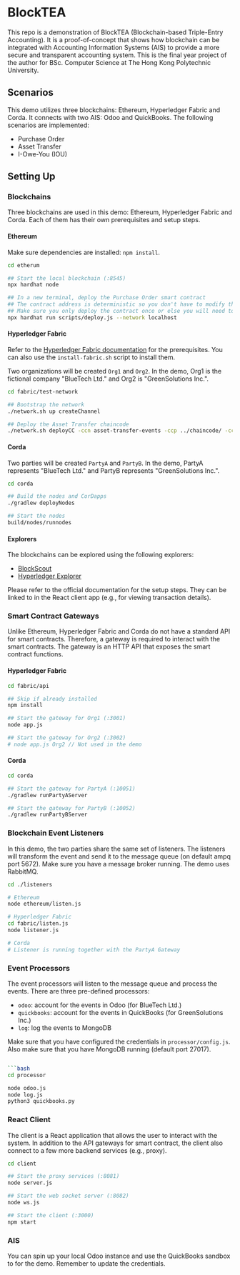 # BlockTEA

This repo is a demonstration of BlockTEA (Blockchain-based Triple-Entry Accounting). It is a proof-of-concept that shows how blockchain can be integrated with Accounting Information Systems (AIS) to provide a more secure and transparent accounting system. This is the final year project of the author for BSc. Computer Science at The Hong Kong Polytechnic University.

## Scenarios

This demo utilizes three blockchains: Ethereum, Hyperledger Fabric and Corda. It connects with two AIS: Odoo and QuickBooks. The following scenarios are implemented:

* Purchase Order
* Asset Transfer
* I-Owe-You (IOU)

## Setting Up

### Blockchains

Three blockchains are used in this demo: Ethereum, Hyperledger Fabric and Corda. Each of them has their own prerequisites and setup steps.

#### Ethereum

Make sure dependencies are installed: `npm install`.

```bash
cd etherum

## Start the local blockchain (:8545)
npx hardhat node

## In a new terminal, deploy the Purchase Order smart contract
## The contract address is deterministic so you don't have to modify the configuration
## Make sure you only deploy the contract once or else you will need to change the address
npx hardhat run scripts/deploy.js --network localhost
```

#### Hyperledger Fabric

Refer to the [Hyperledger Fabric documentation](https://hyperledger-fabric.readthedocs.io/en/latest/prereqs.html) for the prerequisites. You can also use the `install-fabric.sh` script to install them.

Two organizations will be created `Org1` and `Org2`. In the demo, Org1 is the fictional company "BlueTech Ltd." and Org2 is "GreenSolutions Inc.".

```bash
cd fabric/test-network

## Bootstrap the network
./network.sh up createChannel

## Deploy the Asset Transfer chaincode
./network.sh deployCC -ccn asset-transfer-events -ccp ../chaincode/ -ccl javascript
```

#### Corda

Two parties will be created `PartyA` and `PartyB`. In the demo, PartyA represents "BlueTech Ltd." and PartyB represents "GreenSolutions Inc.".

```bash
cd corda

## Build the nodes and CorDapps
./gradlew deployNodes

## Start the nodes
build/nodes/runnodes
```

#### Explorers

The blockchains can be explored using the following explorers:

* [BlockScout](https://github.com/blockscout/blockscout)
* [Hyperledger Explorer](https://github.com/hyperledger-labs/blockchain-explorer)

Please refer to the official documentation for the setup steps. They can be linked to in the React client app (e.g., for viewing transaction details).

### Smart Contract Gateways

Unlike Ethereum, Hyperledger Fabric and Corda do not have a standard API for smart contracts. Therefore, a gateway is required to interact with the smart contracts. The gateway is an HTTP API that exposes the smart contract functions.

#### Hyperledger Fabric

```bash
cd fabric/api

## Skip if already installed
npm install

## Start the gateway for Org1 (:3001)
node app.js

## Start the gateway for Org2 (:3002)
# node app.js Org2 // Not used in the demo
```

#### Corda

```bash
cd corda

## Start the gateway for PartyA (:10051)
./gradlew runPartyAServer

## Start the gateway for PartyB (:10052)
./gradlew runPartyBServer
```

### Blockchain Event Listeners

In this demo, the two parties share the same set of listeners. The listeners will transform the event and send it to the message queue (on default ampq port 5672). Make sure you have a message broker running. The demo uses RabbitMQ.

```bash
cd ./listeners

# Ethereum
node ethereum/listen.js

# Hyperledger Fabric
cd fabric/listen.js
node listener.js

# Corda
# Listener is running together with the PartyA Gateway
```

### Event Processors

The event processors will listen to the message queue and process the events. There are three pre-defined processors:

* `odoo`: account for the events in Odoo (for BlueTech Ltd.)
* `quickbooks`: account for the events in QuickBooks (for GreenSolutions Inc.)
* `log`: log the events to MongoDB

Make sure that you have configured the credentials in `processor/config.js`. Also make sure that you have MongoDB running (default port 27017).

```bash

```bash
cd processor

node odoo.js
node log.js
python3 quickbooks.py
```

### React Client

The client is a React application that allows the user to interact with the system. In addition to the API gateways for smart contract, the client also connect to a few more backend services (e.g., proxy).  

```bash
cd client

## Start the proxy services (:8081)
node server.js

## Start the web socket server (:8082)
node ws.js

## Start the client (:3000)
npm start
```

### AIS

You can spin up your local Odoo instance and use the QuickBooks sandbox to for the demo. Remember to update the credentials. 